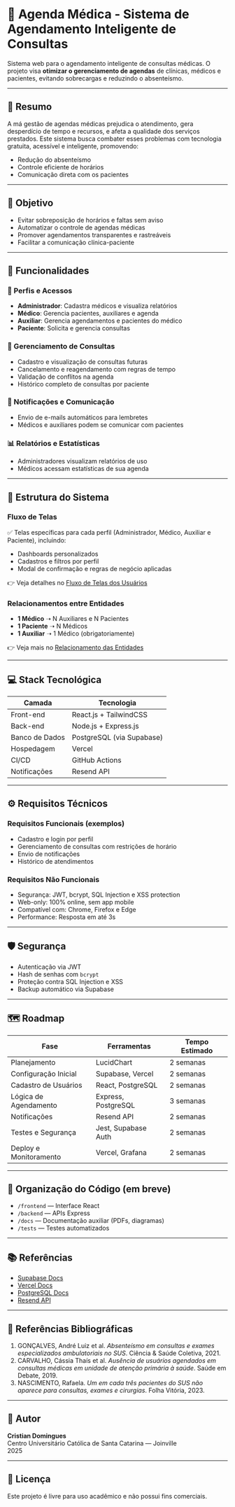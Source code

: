 # 🏥 Agenda Médica - Sistema de Agendamento Inteligente de Consultas

Sistema web para o agendamento inteligente de consultas médicas. O projeto visa **otimizar o gerenciamento de agendas** de clínicas, médicos e pacientes, evitando sobrecargas e reduzindo o absenteísmo.

---

## 📘 Resumo

A má gestão de agendas médicas prejudica o atendimento, gera desperdício de tempo e recursos, e afeta a qualidade dos serviços prestados. Este sistema busca combater esses problemas com tecnologia gratuita, acessível e inteligente, promovendo:

- Redução do absenteísmo
- Controle eficiente de horários
- Comunicação direta com os pacientes

---

## 🎯 Objetivo

- Evitar sobreposição de horários e faltas sem aviso
- Automatizar o controle de agendas médicas
- Promover agendamentos transparentes e rastreáveis
- Facilitar a comunicação clínica-paciente

---

## 🧩 Funcionalidades

### 👤 Perfis e Acessos

- **Administrador**: Cadastra médicos e visualiza relatórios
- **Médico**: Gerencia pacientes, auxiliares e agenda
- **Auxiliar**: Gerencia agendamentos e pacientes do médico
- **Paciente**: Solicita e gerencia consultas

### 📅 Gerenciamento de Consultas

- Cadastro e visualização de consultas futuras
- Cancelamento e reagendamento com regras de tempo
- Validação de conflitos na agenda
- Histórico completo de consultas por paciente

### 🔔 Notificações e Comunicação

- Envio de e-mails automáticos para lembretes
- Médicos e auxiliares podem se comunicar com pacientes

### 📊 Relatórios e Estatísticas

- Administradores visualizam relatórios de uso
- Médicos acessam estatísticas de sua agenda

---

## 🧱 Estrutura do Sistema

### Fluxo de Telas

✅ Telas específicas para cada perfil (Administrador, Médico, Auxiliar e Paciente), incluindo:

- Dashboards personalizados
- Cadastros e filtros por perfil
- Modal de confirmação e regras de negócio aplicadas

👉 Veja detalhes no [Fluxo de Telas dos Usuários](docs/fluxo-de-telas.pdf)

### Relacionamentos entre Entidades

- **1 Médico** ➝ N Auxiliares e N Pacientes  
- **1 Paciente** ➝ N Médicos  
- **1 Auxiliar** ➝ 1 Médico (obrigatoriamente)

👉 Veja mais no [Relacionamento das Entidades](docs/relacionamentos.pdf)

---

## 💻 Stack Tecnológica

| Camada       | Tecnologia                         |
|--------------|-------------------------------------|
| Front-end    | React.js + TailwindCSS              |
| Back-end     | Node.js + Express.js                |
| Banco de Dados | PostgreSQL (via Supabase)          |
| Hospedagem   | Vercel                              |
| CI/CD        | GitHub Actions                      |
| Notificações | Resend API                          |

---

## ⚙️ Requisitos Técnicos

### Requisitos Funcionais (exemplos)

- Cadastro e login por perfil
- Gerenciamento de consultas com restrições de horário
- Envio de notificações
- Histórico de atendimentos

### Requisitos Não Funcionais

- Segurança: JWT, bcrypt, SQL Injection e XSS protection
- Web-only: 100% online, sem app mobile
- Compatível com: Chrome, Firefox e Edge
- Performance: Resposta em até 3s

---

## 🛡️ Segurança

- Autenticação via JWT
- Hash de senhas com `bcrypt`
- Proteção contra SQL Injection e XSS
- Backup automático via Supabase

---

## 🗺️ Roadmap

| Fase                        | Ferramentas            | Tempo Estimado |
|----------------------------|------------------------|----------------|
| Planejamento               | LucidChart             | 2 semanas      |
| Configuração Inicial       | Supabase, Vercel       | 2 semanas      |
| Cadastro de Usuários       | React, PostgreSQL      | 2 semanas      |
| Lógica de Agendamento      | Express, PostgreSQL    | 3 semanas      |
| Notificações               | Resend API             | 2 semanas      |
| Testes e Segurança         | Jest, Supabase Auth    | 2 semanas      |
| Deploy e Monitoramento     | Vercel, Grafana        | 2 semanas      |

---

## 📁 Organização do Código (em breve)

- `/frontend` — Interface React
- `/backend` — APIs Express
- `/docs` — Documentação auxiliar (PDFs, diagramas)
- `/tests` — Testes automatizados

---

## 📚 Referências

- [Supabase Docs](https://supabase.com/docs)
- [Vercel Docs](https://vercel.com/docs)
- [PostgreSQL Docs](https://www.postgresql.org/docs/)
- [Resend API](https://resend.com/docs)

---

## 🧾 Referências Bibliográficas

1. GONÇALVES, André Luiz et al. *Absenteísmo em consultas e exames especializados ambulatoriais no SUS*. Ciência & Saúde Coletiva, 2021.  
2. CARVALHO, Cássia Thaís et al. *Ausência de usuários agendados em consultas médicas em unidade de atenção primária à saúde*. Saúde em Debate, 2019.  
3. NASCIMENTO, Rafaela. *Um em cada três pacientes do SUS não aparece para consultas, exames e cirurgias*. Folha Vitória, 2023.

---

## 🧠 Autor

**Cristian Domingues**  
Centro Universitário Católica de Santa Catarina — Joinville  
2025

---

## 📜 Licença

Este projeto é livre para uso acadêmico e não possui fins comerciais.


